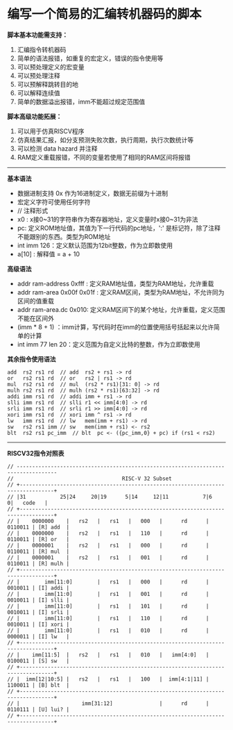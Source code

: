 # 编写一个简易的汇编转机器码的脚本
**脚本基本功能需支持：**
1. 汇编指令转机器码
2. 简单的语法报错，如重复的宏定义，错误的指令使用等
3. 可以预处理定义的宏变量
4. 可以预处理注释
5. 可以预解释跳转目的地
6. 可以解释连续值
7. 简单的数据溢出报错，imm不能超过规定范围值

**脚本高级功能拓展：**
1. 可以用于仿真RISCV程序
2. 仿真结果汇报，如分支预测失败次数，执行周期，执行次数统计等
3. 可以检测 data hazard 并注释
4. RAM定义重载报错，不同的变量若使用了相同的RAM区间将报错

---

**基本语法**

- 数据进制支持 0x 作为16进制定义，数据无前缀为十进制
- 宏定义字符可使用任何字符
- // 注释形式
- x0 : x接0~31的字符串作为寄存器地址，定义变量时x接0~31为非法
- pc: 定义ROM地址值，其值为下一行代码的pc地址，':' 是标记符，除了注释不能跟别的东西。类型为ROM地址
- int imm 126：定义默认范围为12bit整数，作为立即数使用
- a[10] : 解释值 = a + 10

**高级语法**

- addr ram-address 0xfff : 定义RAM地址值，类型为RAM地址，允许重载
- addr ram-area 0x00f 0x01f : 定义RAM区间，类型为RAM地址，不允许同为区间的值重载
- addr ram-area.dc 0x010: 定义RAM区间下的某个地址，允许重载，定义范围不能在区间外
- (imm * 8 + 1) ：imm计算，写代码时在imm的位置使用括号括起来以允许简单的计算
- int imm 77 len 20：定义范围为自定义比特的整数，作为立即数使用

**其余指令使用语法**

    add  rs2 rs1 rd  // add  rs2 + rs1 -> rd
    or   rs2 rs1 rd  // or   rs2 | rs1 -> rd
    mul  rs2 rs1 rd  // mul  (rs2 * rs1)[31: 0] -> rd 
    mulh rs2 rs1 rd  // mulh (rs2 * rs1)[63:32] -> rd 
    addi imm rs1 rd  // addi imm + rs1 -> rd
    slli imm rs1 rd  // slli r1 << imm[4:0] -> rd
    srli imm rs1 rd  // srli r1 >> imm[4:0] -> rd
    xori imm rs1 rd  // xori imm ^ rs1 -> rd
    lw   imm rs1 rd  // lw   mem(imm + rs1) -> rd
    sw   rs2 rs1 imm // sw   mem(imm + rs1) <- rs2
    blt  rs2 rs1 pc_imm  // blt  pc <- ({pc_imm,0} + pc) if (rs1 < rs2)

---

**RISCV32指令对照表**

    // -----------------------------------------------------------------------------------
    //                                   RISC-V 32 Subset
    // +---------------------------------------------------------------------------------+
    // |31           25|24     20|19      5|14     12|11           7|6       0|   code   |
    // +---------------------------------------------------------------------------------+
    // |    0000000    |   rs2   |   rs1   |   000   |      rd      | 0110011 | [R] add  |
    // |    0000000    |   rs2   |   rs1   |   110   |      rd      | 0110011 | [R] or   |
    // |    0000001    |   rs2   |   rs1   |   000   |      rd      | 0110011 | [R] mul  |
    // |    0000001    |   rs2   |   rs1   |   001   |      rd      | 0110011 | [R] mulh |
    // +---------------------------------------------------------------------------------+
    // |        imm[11:0]        |   rs1   |   000   |      rd      | 0010011 | [I] addi |
    // |        imm[11:0]        |   rs1   |   001   |      rd      | 0010011 | [I] slli |
    // |        imm[11:0]        |   rs1   |   101   |      rd      | 0010011 | [I] srli |
    // |        imm[11:0]        |   rs1   |   110   |      rd      | 0010011 | [I] xori |
    // |        imm[11:0]        |   rs1   |   010   |      rd      | 0000011 | [I] lw   |
    // +---------------------------------------------------------------------------------+
    // |    imm[11:5]  |   rs2   |   rs1   |   010   |   imm[4:0]   | 0100011 | [S] sw   |
    // +---------------------------------------------------------------------------------+
    // |  imm[12|10:5] |   rs2   |   rs1   |   100   |  imm[4:1|11] | 1100011 | [B] blt  |
    // +---------------------------------------------------------------------------------+
    // |                    imm[31:12]               |      rd      | 0110111 | [U] lui? |
    // +---------------------------------------------------------------------------------+